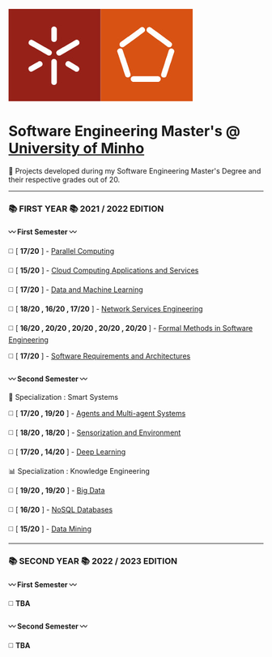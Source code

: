 ![alt text](https://github.com/L-Pinto/UMinho-LEI/blob/main/UM_logo.jpg)

# Software Engineering Master's @ [University of Minho](https://www.uminho.pt/EN/)
   :large_orange_diamond: Projects developed during my Software Engineering Master's Degree and their respective grades out of 20.

***

### :books: FIRST YEAR :books:	      2021 / 2022 EDITION

#### :wavy_dash: First Semester :wavy_dash:
:white_medium_square: [ **17/20** ] - [Parallel Computing](https://github.com/L-Pinto/UMinho-MEI/tree/main/I/CP)

:white_medium_square: [ **15/20** ] - [Cloud Computing Applications and Services](https://github.com/L-Pinto/UMinho-MEI/tree/main/I/ASCN)

:white_medium_square: [ **17/20** ] - [Data and Machine Learning](https://github.com/L-Pinto/UMinho-MEI/tree/main/I/DAA)

:white_medium_square: [ **18/20 , 16/20 , 17/20** ] - [Network Services Engineering](https://github.com/L-Pinto/UMinho-MEI/tree/main/I/ESR)

:white_medium_square: [ **16/20 , 20/20 , 20/20 , 20/20 , 20/20** ] - [Formal Methods in Software Engineering](https://github.com/L-Pinto/UMinho-MEI/tree/main/I/MFES)

:white_medium_square: [ **17/20** ] - [Software Requirements and Architectures](https://github.com/L-Pinto/UMinho-MEI/tree/main/I/RAS)

#### :wavy_dash: Second Semester :wavy_dash:

🧠 Specialization  : Smart Systems

:white_medium_square: [ **17/20 , 19/20** ] - [Agents and Multi-agent Systems](https://github.com/L-Pinto/UMinho-MEI/tree/main/II/SMA)

:white_medium_square: [ **18/20 , 18/20** ] - [Sensorization and Environment](https://github.com/L-Pinto/UMinho-MEI/tree/main/II/S&A)

:white_medium_square: [ **17/20 , 14/20** ] - [Deep Learning](https://github.com/L-Pinto/UMinho-MEI/tree/main/II/DL)


📊 Specialization  : Knowledge Engineering

:white_medium_square: [ **19/20 , 19/20** ] - [Big Data](https://github.com/L-Pinto/UMinho-MEI/tree/main/II/BD)

:white_medium_square: [ **16/20** ] - [NoSQL Databases](https://github.com/L-Pinto/UMinho-MEI/tree/main/II/BDN)

:white_medium_square: [ **15/20** ] - [Data Mining](https://github.com/L-Pinto/UMinho-MEI/tree/main/II/DM)


***

### :books: SECOND YEAR :books:	      2022 / 2023 EDITION

#### :wavy_dash: First Semester :wavy_dash:
:white_medium_square: **TBA** 

#### :wavy_dash: Second Semester :wavy_dash:
:white_medium_square: **TBA** 
